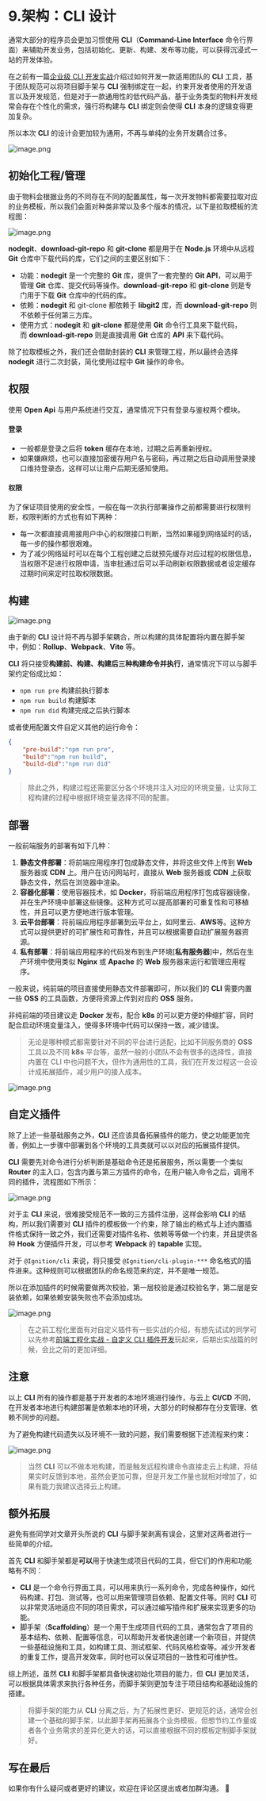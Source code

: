 # 9.架构：CLI 设计

通常大部分的程序员会更加习惯使用 **CLI**（**Command-Line Interface** 命令行界面）来辅助开发业务，包括初始化、更新、构建、发布等功能，可以获得沉浸式一站的开发体验。

在之前有一篇[企业级 CLI 开发实战](https://juejin.cn/post/6982215543017193502)介绍过如何开发一款适用团队的 **CLI** 工具，基于团队规范可以将项目脚手架与 **CLI** 强制绑定在一起，约束开发者使用的开发语言以及开发规范，但是对于一款通用性的低代码产品，基于业务类型的物料开发经常会存在个性化的需求，强行将构建与 **CLI** 绑定则会使得 **CLI** 本身的逻辑变得更加复杂。

所以本次 **CLI** 的设计会更加较为通用，不再与单纯的业务开发耦合过多。


![image.png](./images/866c510b9f3a2afa468735823fc0946f.png )

## 初始化工程/管理

由于物料会根据业务的不同存在不同的配置属性，每一次开发物料都需要拉取对应的业务模板，所以我们会面对种类非常以及多个版本的情况，以下是拉取模板的流程图：

![image.png](./images/6887e16a2fa6e3fcbee0634b63b3de55.png )

**nodegit**、**download-git-repo** 和 **git-clone** 都是用于在 **Node.js** 环境中从远程 **Git** 仓库中下载代码的库，它们之间的主要区别如下：
- 功能：**nodegit** 是一个完整的 **Git** 库，提供了一套完整的 **Git API**，可以用于管理 **Git** 仓库、提交代码等操作。**download-git-repo** 和 **git-clone** 则是专门用于下载 **Git** 仓库中的代码的库。
- 依赖：**nodegit** 和 git-clone 都依赖于 **libgit2** 库，而 **download-git-repo** 则不依赖于任何第三方库。
- 使用方式：**nodegit** 和 **git-clone** 都是使用 **Git** 命令行工具来下载代码，而 **download-git-repo** 则是直接调用 **Git** 仓库的 **API** 来下载代码。


除了拉取模板之外，我们还会借助封装的 **CLI** 来管理工程，所以最终会选择 **nodegit** 进行二次封装，简化使用过程中 **Git** 操作的命令。

## 权限

使用 **Open Api** 与用户系统进行交互，通常情况下只有登录与鉴权两个模块。

#### 登录
- 一般都是登录之后将 **token** 缓存在本地，过期之后再重新授权。
- 如果嫌麻烦，也可以直接加密缓存用户名与密码，再过期之后自动调用登录接口维持登录态，这样可以让用户后期无感知使用。

#### 权限

为了保证项目使用的安全性，一般在每一次执行部署操作之前都需要进行权限判断，权限判断的方式也有如下两种：

- 每一次都直接调用接用户中心的权限接口判断，当然如果碰到网络延时的话，每一步的操作都很艰难。
- 为了减少网络延时可以在每个工程创建之后就预先缓存对应过程的权限信息，当权限不足进行权限申请，当审批通过后可以手动刷新权限数据或者设定缓存过期时间来定时拉取权限数据。

## 构建

![image.png](./images/7ea0514a725a79b30f725623a627477a.png )

由于新的 **CLI** 设计将不再与脚手架耦合，所以构建的具体配置将内置在脚手架中，例如：**Rollup**、**Webpack**、**Vite** 等。

**CLI** 将只接受**构建前、构建、构建后三种构建命令并执行**，通常情况下可以与脚手架约定俗成比如：
- `npm run pre` 构建前执行脚本
- `npm run build` 构建脚本
- `npm run did` 构建完成之后执行脚本

或者使用配置文件自定义其他的运行命令：

```json
{
    "pre-build":"npm run pre",
    "build":"npm run build",
    "build-did":"npm run did"
}
```

> 除此之外，构建过程还需要区分各个环境并注入对应的环境变量，让实际工程构建的过程中根据环境变量选择不同的配置。


## 部署

一般前端服务的部署有如下几种：

1. **静态文件部署**：将前端应用程序打包成静态文件，并将这些文件上传到 **Web** 服务器或 **CDN** 上。用户在访问网站时，直接从 **Web** 服务器或 **CDN** 上获取静态文件，然后在浏览器中渲染。
2. **容器化部署**：使用容器技术，如 **Docker**，将前端应用程序打包成容器镜像，并在生产环境中部署这些镜像。这种方式可以提高部署的可重复性和可移植性，并且可以更方便地进行版本管理。
3. **云平台部署**：将前端应用程序部署到云平台上，如阿里云、**AWS**等。这种方式可以提供更好的可扩展性和可靠性，并且可以根据需要自动扩展服务器资源。
4. **私有部署**：将前端应用程序的代码发布到生产环境[**私有服务器**]中，然后在生产环境中使用类似 **Nginx** 或 **Apache** 的 **Web** 服务器来运行和管理应用程序。

一般来说，纯前端的项目直接使用静态文件部署即可，所以我们的 **CLI** 需要内置一些 **OSS** 的工具函数，方便将资源上传到对应的 **OSS** 服务。

非纯前端的项目建议走 **Docker** 发布，配合 **k8s** 的可以更方便的伸缩扩容，同时配合启动环境变量注入，使得多环境中代码可以保持一致，减少错误。

> 无论是哪种模式都需要针对不同的平台进行适配，比如不同服务商的 **OSS** 工具以及不同 **k8s** 平台等，虽然一般的小团队不会有很多的选择性，直接内置在 CLI 中也问题不大，但作为通用性的工具，我们在开发过程这一会设计成拓展插件，减少用户的接入成本。

![image.png](./images/0e97c738301f9846a1aff97c90f07394.png )

## 自定义插件

除了上述一些基础服务之外，**CLI** 还应该具备拓展插件的能力，使之功能更加完善，例如上一步骤中部署到各个环境的工具类就可以以对应的拓展插件提供。

**CLI** 需要先对命令进行分析判断是基础命令还是拓展服务，所以需要一个类似 **Router** 的主入口，包含内置与第三方插件的命令，在用户输入命令之后，调用不同的插件，流程图如下所示：

![image.png](./images/1a0bd80b4ee6977f10b0d98abb3eaee8.png )

对于主 **CLI** 来说，很难接受规范不一致的三方插件注册，这样会影响 **CLI** 的结构，所以我们需要对 **CLI** 插件的模板做一个约束，除了输出的格式与上述内置插件格式保持一致之外，我们还需要对插件名称、依赖等等做一个约束，并且提供各种 **Hook** 方便插件开发，可以参考 **Webpack** 的 **tapable** 实现。

对于 `@Ignition/cli` 来说，将只接受 `@Ignition/cli-plugin-***` 命名格式的插件进来。这种规则可以根据团队的命名规范来约定，并不是唯一规范。

所以在添加插件的时候需要做两次校验，第一层校验是通过校验名字，第二层是安装依赖，如果依赖安装失败也不会添加成功。

![image.png](./images/bd00685ccb28fb1ae9618100d938eab5.png )

> 在之前工程化里面有对自定义插件有一些实战的介绍，有想先试试的同学可以先参考[前端工程化实战 - 自定义 CLI 插件开发](https://juejin.cn/post/7004967490790883365)玩起来，后期出实战篇的时候，会比之前的更加详细。

## 注意

以上 **CLI** 所有的操作都是基于开发者的本地环境进行操作，与云上 **CI/CD** 不同，在开发者本地进行构建部署是依赖本地的环境，大部分的时候都存在分支管理、依赖不同步的问题。

为了避免构建代码遗失以及环境不一致的问题，我们需要根据下述流程来约束：

![image.png](./images/788f3ebe2b7f4a9d004bb529c6affef2.png )

> 当然 **CLI** 可以不做本地构建，而是触发远程构建命令直接走云上构建，将结果实时反馈到本地，虽然会更加可靠，但是开发工作量也就相对增加了，如果有能力我建议选择云上构建。

## 额外拓展

避免有些同学对文章开头所说的 **CLI** 与脚手架剥离有误会，这里对这两者进行一些简单的介绍。

首先 **CLI** 和脚手架都是**可以**用于快速生成项目代码的工具，但它们的作用和功能略有不同：

- **CLI** 是一个命令行界面工具，可以用来执行一系列命令，完成各种操作，如代码构建、打包、测试等，也可以用来管理项目依赖、配置文件等。同时 **CLI** 可以非常灵活地适应不同的项目需求，可以通过编写插件和扩展来实现更多的功能。
- 脚手架（**Scaffolding**）是一个用于生成项目代码的工具，通常包含了项目的基本结构、依赖、配置等信息，可以帮助开发者快速创建一个新项目，并提供一些基础设施和工具，如构建工具、测试框架、代码风格检查等。减少开发者的重复工作，提高开发效率，同时也可以保证项目的一致性和可维护性。

综上所述，虽然 **CLI** 和脚手架都具备快速初始化项目的能力，但 **CLI** 更加灵活，可以根据具体需求来执行各种任务，而脚手架则更加专注于项目结构和基础设施的搭建。

> 将脚手架的能力从 **CLI** 分离之后，为了拓展性更好、更规范的话，通常会创建一个基础的脚手架，以此脚手架再拓展各个业务模板，但想节约工作量或者各个业务需求的差异化更大的话，可以直接根据不同的模板定制脚手架就好。

## 写在最后

如果你有什么疑问或者更好的建议，欢迎在评论区提出或者加群沟通。 👏

